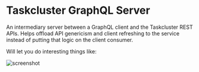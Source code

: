# Taskcluster GraphQL Server

An intermediary server between a GraphQL client and the Taskcluster REST APIs.
Helps offload API genericism and client refreshing to the service instead of
putting that logic on the client consumer.

Will let you do interesting things like:

![screenshot](https://cldup.com/nys7c1FXgW.png)
